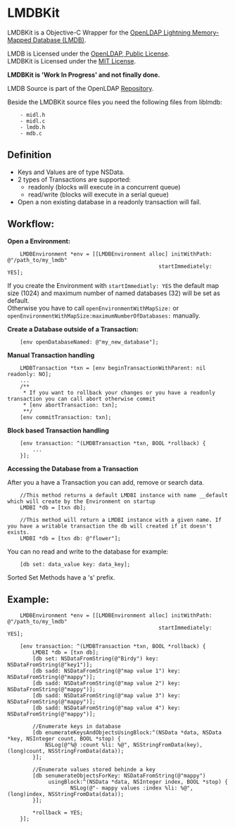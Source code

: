 LMDBKit
=======
LMDBKit is a Objective-C Wrapper for the [OpenLDAP Lightning Memory-Mapped Database (LMDB)](http://symas.com/mdb/).

LMDB is Licensed under the [OpenLDAP, Public License](http://www.OpenLDAP.org/license.html).  
LMDBKit is Licensed under the [MIT License](http://opensource.org/licenses/mit-license.php).

**LMDBKit is 'Work In Progress' and not finally done.**

LMDB Source is part of the OpenLDAP [Repository](git://git.openldap.org/openldap.git).

Beside the LMDBKit source files you need the following files from liblmdb:  

		- midl.h  
		- midl.c  
		- lmdb.h  
		- mdb.c  

Definition
----------
- Keys and Values are of type NSData.
- 2 types of Transactions are supported:
	- readonly (blocks will execute in a concurrent queue)
	- read/write (blocks will execute in a serial queue)
- Open a non existing database in a readonly transaction will fail.


Workflow:
--------

**Open a Environment:**

	    LMDBEnvironment *env = [[LMDBEnvironment alloc] initWithPath: @"/path_to/my_lmdb"
                         					        startImmediately: YES];
                         					        
If you create the Environment with `startImmediatly: YES` the default map size (1024) and maximum number of named databases (32) will be set as default.  
Otherwise you have to call `openEnvironmentWithMapSize:` or `openEnvironmentWithMapSize:maximumNumberOfDatabases:` manually.

**Create a Database outside of a Transaction:**

		[env openDatabaseNamed: @"my_new_database"];
		

**Manual Transaction handling**

		LMDBTransaction *txn = [env beginTransactionWithParent: nil readonly: NO];
		...
		/**
		 * If you want to rollback your changes or you have a readonly transaction you can call abort otherwise commit
		 * [env abortTransaction: txn];
		 **/
		[env commitTransaction: txn];
		
		
**Block based Transaction handling**

		[env transaction: ^(LMDBTransaction *txn, BOOL *rollback) {
    		...
    	}];
    	
**Accessing the Database from a Transaction**

After you a have a Transaction you can add, remove or search data.

		//This method returns a default LMDBI instance with name __default which will create by the Environment on startup
		LMDBI *db = [txn db];
		
		//This method will return a LMDBI instance with a given name. If you have a writable transaction the db will created if it doesn't exists.
		LMDBI *db = [txn db: @"flower"];
		
You can no read and write to the database for example:

		[db set: data_value key: data_key];
		
Sorted Set Methods have a 's' prefix.
		
		
		
Example:
--------

	    LMDBEnvironment *env = [[LMDBEnvironment alloc] initWithPath: @"/path_to/my_lmdb"
                         					        startImmediately: YES];
                         					        
        [env transaction: ^(LMDBTransaction *txn, BOOL *rollback) {
    		LMDBI *db = [txn db];
    		[db set: NSDataFromString(@"Birdy") key: NSDataFromString(@"key1")];
            [db sadd: NSDataFromString(@"map value 1") key: NSDataFromString(@"mappy")];
        	[db sadd: NSDataFromString(@"map value 2") key: NSDataFromString(@"mappy")];
    	    [db sadd: NSDataFromString(@"map value 3") key: NSDataFromString(@"mappy")];
	        [db sadd: NSDataFromString(@"map value 4") key: NSDataFromString(@"mappy")];
	        
	        //Enumerate keys in database
	        [db enumerateKeysAndObjectsUsingBlock:^(NSData *data, NSData *key, NSInteger count, BOOL *stop) {
            	NSLog(@"%@ :count %li: %@", NSStringFromData(key), (long)count, NSStringFromData(data));
        	}];
        
        	//Enumerate values stored behinde a key
			[db senumerateObjectsForKey: NSDataFromString(@"mappy")
				 usingBlock:^(NSData *data, NSInteger index, BOOL *stop) {
						NSLog(@"- mappy values :index %li: %@", (long)index, NSStringFromData(data));
			}];
			
			*rollback = YES;
    	}];